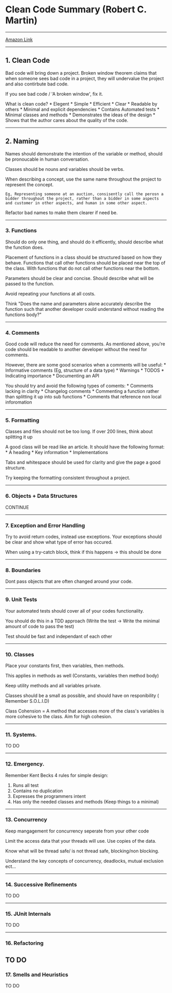 # Clean Code Summary  (Robert C. Martin)

-------------------------------------------

[Amazon Link](https://www.amazon.co.uk/Clean-Code-Handbook-Software-Craftsmanship/dp/0132350882/ref=sr_1_1?ie=UTF8&qid=1494149847&sr=8-1&keywords=Clean+code)

-----

## 1. Clean Code

Bad code will bring down a project. Broken window theorem claims that when someone sees bad code in a project, they will undervalue the project and also contirbute bad code. 

If you see bad code / 'A broken window', fix it.

What is clean code?
	* Elegent
	* Simple
	* Efficient 
	* Clear
	* Readable by others
	* Minimal and explicit dependencies
	* Contains Automated tests
	* Minimal classes and methods
	* Demonstrates the ideas of the design
	* Shows that the author cares about the quality of the code. 

---------------------------------------------

## 2. Naming

Names should demonstrate the intention of the variable or method, should be pronoucable in human conversation.

Classes should be nouns and variables should be verbs.

When describing a concept, use the same name throughout the project to represent the concept. 

	Eg, Representing someone at an auction, consisently call the perosn a bidder throughout the project, rather than a bidder in some aspects and customer in other aspects, and human in some other aspect.

Refactor bad names to make them clearer if need be.

---------------------------------------------
### 3. Functions

Should do only one thing, and should do it efficently, should describe what the function does.

Placement of functions in a class should be structured based on how they behave. Functions that call other functions should be placed near the top of the class. With functions that do not call other functions near the bottom.

Parameters should be clear and concise. Should describe what will be passed to the function.

Avoid repeating your functions at all costs. 

Think  "Does the name and parameters alone accurately
 describe the function such that another developer could understand without reading the functions body?"

-------------------------------------------

### 4. Comments

Good code will reduce the need for comments. As mentioned above, you're code should be readable to another developer without the need for comments.

However, there are some good scenarios when a comments will be useful:
	* Informative comments (Eg, structure of a data type)
	* Warnings
	* TODOS
	* Indicating importance
	* Documenting an API

You should try and avoid the following types of coments:
	* Comments lacking in clarity
	* Changelog comments
	* Commenting a function rather than splitting it up into sub functions
	* Comments that reference non local inforomation

--------------------------------------------------------------------

### 5. Formatting 

Classes and files should not be too long. If over 200 lines, think about splitting it up

A good class will be read like an article. It should have the following format:
	* A heading
	* Key information
	* Implementations

Tabs and whitespace should be used for clarity and give the page a good structure.

Try keeping the formatting consistent throughout a project.

-----------------------------------------------------------------

### 6. Objects + Data Structures 

CONTINUE

-----------------------------------------------------

### 7. Exception and Error Handling

Try to avoid return codes, instead use exceptions. Your exceptions should be clear and show what type of error has occured.

When using a try-catch block, think if this happens -> this should be done

---------------------------------------------------------

### 8. Boundaries

Dont pass objects that are often changed around your code. 

-----------------

### 9. Unit Tests

Your automated tests should cover all of your codes functionality.

You should do this in a TDD approach (Write the test -> Write the minimal amount of code to pass the test)

Test should be fast and independant of each other

------------------

### 10. Classes

Place your constants first, then variables, then methods.

This applies in methods as well (Constants, variables then method body)

Keep utility methods and all variables private.

Classes should be a small as possible, and should have on responibility ( Remember S.O.L.I.D)

Class Cohension = A method that accesses more of the class's variables is more cohesive to the class.  Aim for high cohesion.

----

### 11. Systems.

TO DO

---

### 12. Emergency.

Remember Kent Becks 4 rules for simple design:

1. Runs all test
2. Contains no duplication
3. Expresses the programmers intent
4. Has only the needed classes and methods (Keep things to a minimal)

-----

### 13. Concurrency

Keep mangagement for concurrency seperate from your other code

Limit the access data that your threads will use. Use copies of the data.

Know what will be thread safe/ is not thread safe, blocking/non blocking.

Understand the key concepts of concurrency, deadlocks, mutual exclusion ect...

----

### 14. Successive Refinements

TO DO

----

### 15. JUnit Internals

TO DO

----
### 16. Refactoring 

TO DO
---

### 17. Smells and Heuristics

TO DO
